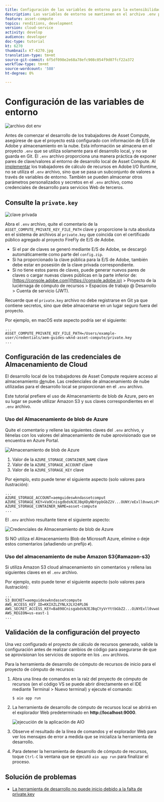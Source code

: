 ```yaml
---
title: Configuración de las variables de entorno para la extensibilidad del cálculo de recursos
description: Las variables de entorno se mantienen en el archivo .env para el desarrollo local y se utilizan para proporcionar las credenciales de E/S de Adobe y las credenciales de almacenamiento de nube necesarias para el desarrollo local.
feature: asset-compute
topics: renditions, development
version: cloud-service
activity: develop
audience: developer
doc-type: tutorial
kt: 6270
thumbnail: KT-6270.jpg
translation-type: tm+mt
source-git-commit: 6f5df098e2e68a78efc908c054f9d07fcf22a372
workflow-type: tm+mt
source-wordcount: '588'
ht-degree: 0%

---
```



# Configuración de las variables de entorno

![archivo dot env](assets/environment-variables/dot-env-file.png)

Antes de comenzar el desarrollo de los trabajadores de Asset Compute, asegúrese de que el proyecto está configurado con información de E/S de Adobe y almacenamiento en la nube. Esta información se almacena en el proyecto `.env` que se utiliza solamente para el desarrollo local, y no se guarda en Git. El `.env` archivo proporciona una manera práctica de exponer pares de clave/valores al entorno de desarrollo local de Asset Compute. Al [implementar](../deploy/runtime.md) los trabajadores de cálculo de recursos en Adobe I/O Runtime, no se utiliza el `.env` archivo, sino que se pasa un subconjunto de valores a través de variables de entorno. También se pueden almacenar otros parámetros personalizados y secretos en el `.env` archivo, como credenciales de desarrollo para servicios Web de terceros.

## Consulte la `private.key`

![clave privada](assets/environment-variables/private-key.png)

Abra el `.env` archivo, quite el comentario de la `ASSET_COMPUTE_PRIVATE_KEY_FILE_PATH` clave y proporcione la ruta absoluta en el sistema de archivos al `private.key` que coincida con el certificado público agregado al proyecto FireFly de E/S de Adobe.

+ Si el par de claves se generó mediante E/S de Adobe, se descargó automáticamente como parte del `config.zip`.
+ Si ha proporcionado la clave pública para la E/S de Adobe, también debe estar en posesión de la clave privada correspondiente.
+ Si no tiene estos pares de claves, puede generar nuevos pares de claves o cargar nuevas claves públicas en la parte inferior de:
   [https://console.adobe.com](https://console.adobe.io) > Proyecto de la luciérnaga de cómputo de recursos > Espacios de trabajo @ Desarrollo > Cuenta de servicio (JWT).

Recuerde que el `private.key` archivo no debe registrarse en Git ya que contiene secretos, sino que debe almacenarse en un lugar seguro fuera del proyecto.

Por ejemplo, en macOS este aspecto podría ser el siguiente:

```
...
ASSET_COMPUTE_PRIVATE_KEY_FILE_PATH=/Users/example-user/credentials/aem-guides-wknd-asset-compute/private.key
...
```

## Configuración de las credenciales de Almacenamiento de Cloud

El desarrollo local de los trabajadores de Asset Compute requiere acceso al almacenamiento [de](../set-up/accounts-and-services.md#cloud-storage)nube. Las credenciales de almacenamiento de nube utilizadas para el desarrollo local se proporcionan en el `.env` archivo.

Este tutorial prefiere el uso de Almacenamiento de blob de Azure, pero en su lugar se puede utilizar Amazon S3 y sus claves correspondientes en el `.env` archivo.

### Uso del Almacenamiento de blob de Azure

Quite el comentario y rellene las siguientes claves del `.env` archivo, y llénelas con los valores del almacenamiento de nube aprovisionado que se encuentra en Azure Portal.

![Almacenamiento de blob de Azure](./assets/environment-variables/azure-portal-credentials.png)

1. Valor de la `AZURE_STORAGE_CONTAINER_NAME` clave
1. Valor de la `AZURE_STORAGE_ACCOUNT` clave
1. Valor de la `AZURE_STORAGE_KEY` clave

Por ejemplo, esto puede tener el siguiente aspecto (solo valores para ilustración):

```
...
AZURE_STORAGE_ACCOUNT=aemguideswkndassetcomput
AZURE_STORAGE_KEY=Va9CnisgdbdsNJEJBqXDyNbYppbGbZ2V...OUNY/eExll0vwoLsPt/OvbM+B7pkUdpEe7zJhg==
AZURE_STORAGE_CONTAINER_NAME=asset-compute
...
```

El `.env` archivo resultante tiene el siguiente aspecto:

![Credenciales de Almacenamiento de blob de Azure](assets/environment-variables/cloud-storage-credentials.png)

Si NO utiliza el Almacenamiento Blob de Microsoft Azure, elimine o deje estos comentarios (añadiendo un prefijo `#`).

### Uso del almacenamiento de nube Amazon S3{#amazon-s3}

Si utiliza Amazon S3 cloud almacenamiento sin comentarios y rellena las siguientes claves en el `.env` archivo.

Por ejemplo, esto puede tener el siguiente aspecto (solo valores para ilustración):

```
...
S3_BUCKET=aemguideswkndassetcompute
AWS_ACCESS_KEY_ID=KKIXZLZYNLXJLV24PLO6
AWS_SECRET_ACCESS_KEY=Ba898CnisgabdsNJEJBqCYyVrYttbGbZ2...OiNYExll0vwoLsPtOv
AWS_REGION=us-east-1
...
```

## Validación de la configuración del proyecto

Una vez configurado el proyecto de cálculo de recursos generado, valide la configuración antes de realizar cambios de código para asegurarse de que se aprovisionan los servicios de soporte en los `.env` archivos.

Para la herramienta de desarrollo de cómputo de recursos de inicio para el proyecto de cómputo de recursos:

1. Abra una línea de comandos en la raíz del proyecto de cómputo de recursos (en el código VS se puede abrir directamente en el IDE mediante Terminal > Nuevo terminal) y ejecute el comando:

   ```
   $ aio app run
   ```

1. La herramienta de desarrollo de cómputo de recursos local se abrirá en el explorador Web predeterminado en __http://localhost:9000__.

   ![ejecución de la aplicación de AIO](assets/environment-variables/aio-app-run.png)

1. Observe el resultado de la línea de comandos y el explorador Web para ver los mensajes de error a medida que se inicializa la herramienta de desarrollo.
1. Para detener la herramienta de desarrollo de cómputo de recursos, toque `Ctrl-C` la ventana que se ejecutó `aio app run` para finalizar el proceso.

## Solución de problemas

+ [La herramienta de desarrollo no puede inicio debido a la falta de private.key](../troubleshooting.md#missing-private-key)
